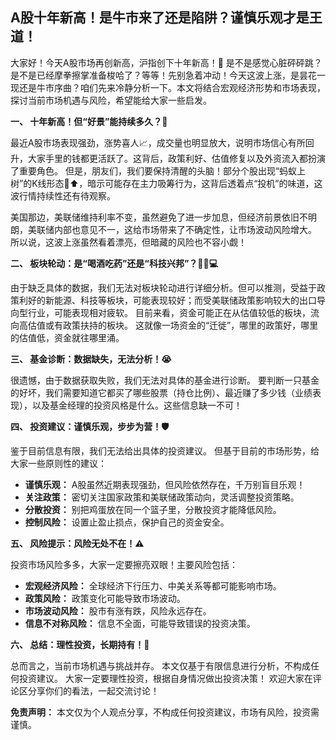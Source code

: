 ## A股十年新高！是牛市来了还是陷阱？谨慎乐观才是王道！

大家好！今天A股市场再创新高，沪指创下十年新高！🎉  是不是感觉心脏砰砰跳？是不是已经摩拳擦掌准备梭哈了？等等！先别急着冲动！今天这波上涨，是昙花一现还是牛市序曲？咱们先来冷静分析一下。本文将结合宏观经济形势和市场表现，探讨当前市场机遇与风险，希望能给大家一些启发。


**一、  十年新高！但“好景”能持续多久？🤔**

最近A股市场表现强劲，涨势喜人📈，成交量也明显放大，说明市场信心有所回升，大家手里的钱都更活跃了。这背后，政策利好、估值修复以及外资流入都扮演了重要角色。  但是，朋友们，我们要保持清醒的头脑！部分个股出现“蚂蚁上树”的K线形态🐜⬆️，暗示可能存在主力吸筹行为，这背后透着点“投机”的味道，这波行情持续性还有待观察。

美国那边，美联储维持利率不变，虽然避免了进一步加息，但经济前景依旧不明朗，美联储内部也意见不一，这给市场带来了不确定性，让市场波动风险增大。  所以说，这波上涨虽然看着漂亮，但暗藏的风险也不容小觑！


**二、  板块轮动：是“喝酒吃药”还是“科技兴邦”？🍻💊💻**

由于缺乏具体的数据，我们无法对板块轮动进行详细分析。但可以推测，受益于政策利好的新能源、科技等板块，可能表现较好；而受美联储政策影响较大的出口导向型行业，可能表现相对疲软。  目前来看，资金可能正在从估值较低的板块，流向高估值或有政策扶持的板块。  这就像一场资金的“迁徙”，哪里的政策好，哪里的估值低，资金就往哪里涌。


**三、  基金诊断：数据缺失，无法分析！😭**

很遗憾，由于数据获取失败，我们无法对具体的基金进行诊断。  要判断一只基金的好坏，我们需要知道它都买了哪些股票（持仓比例）、最近赚了多少钱（业绩表现），以及基金经理的投资风格是什么。这些信息缺一不可！


**四、  投资建议：谨慎乐观，步步为营！🛡️**

鉴于目前信息有限，我们无法给出具体的投资建议。  但基于目前的市场形势，给大家一些原则性的建议：

* **谨慎乐观：**  A股虽然近期表现强劲，但风险依然存在，千万别盲目乐观！
* **关注政策：**  密切关注国家政策和美联储政策动向，灵活调整投资策略。
* **分散投资：**  别把鸡蛋放在同一个篮子里，分散投资才能降低风险。
* **控制风险：**  设置止盈止损点，保护自己的资金安全。


**五、  风险提示：风险无处不在！⚠️**

投资市场风险多多，大家一定要擦亮双眼！主要风险包括：

* **宏观经济风险：** 全球经济下行压力、中美关系等都可能影响市场。
* **政策风险：**  政策变化可能导致市场波动。
* **市场波动风险：**  股市有涨有跌，风险永远存在。
* **信息不对称风险：**  信息不全面，可能导致错误的投资决策。


**六、  总结：理性投资，长期持有！💪**

总而言之，当前市场机遇与挑战并存。  本文仅基于有限信息进行分析，不构成任何投资建议。  大家一定要理性投资，根据自身情况做出投资决策！  欢迎大家在评论区分享你们的看法，一起交流讨论！


**免责声明：** 本文仅为个人观点分享，不构成任何投资建议，市场有风险，投资需谨慎。
